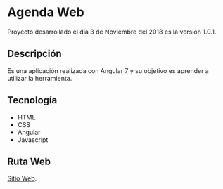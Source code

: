 # Agenda Web

Proyecto desarrollado el día 3 de Noviembre del 2018 es la version 1.0.1.

## Descripción

Es una aplicación realizada con Angular 7 y su objetivo es aprender a utilizar la herramienta.

## Tecnología

 * HTML
 * CSS
 * Angular
 * Javascript

## Ruta Web

[Sitio Web](https://ruizinnova.github.io/agenda-web/).


